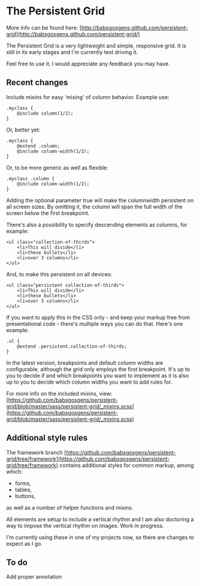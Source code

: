 # The Persistent Grid

More info can be found here: [http://babsgosgens.github.com/persistent-grid](http://babsgosgens.github.com/persistent-grid/)

The Persistent Grid is a very lightweight and simple, responsive grid. It is still in its early stages and I'm currently test driving it.

Feel free to use it. I would appreciate any feedback you may have.

## Recent changes
Include mixins for easy 'mixing' of column behavior. Example use:

```
.myclass {
	@include column(1/2);
}
```

Or, better yet:

```
.myclass {
	@extend .column;
	@include column-width(1/2);
}
```

Or, to be more generic as well as flexible:

```
.myclass .column {
	@include column-width(1/2);
}
```

Adding the optional parameter true will make the columnwidth persistent on all screen sizes. By omitting it, the column will span the full width of the screen below the first breakpoint.

There's also a possibility to specify descending elements as columns, for example:

```
<ul class="collection-of-thirds">
	<li>This will divide</li>
	<li>these bullets</li>
	<li>over 3 columns</li>
</ul>
```

And, to make this persistent on all devices:

```
<ul class="persistent collection-of-thirds">
	<li>This will divide</li>
	<li>these bullets</li>
	<li>over 3 columns</li>
</ul>
```

If you want to apply this in the CSS only - and keep your markup free from presentational code - there's multiple ways you can do that. Here's one example:

```
.ul {
	@extend .persistent.collection-of-thirds;
}
```

In the latest version, breakpoints and default column widths are configurable, although the grid only employs the first breakpoint. It's up to you to decide if and which breakpoints you want to implement as it is also up to you to decide which column widths you want to add rules for.

For more info on the included mixins, view: [https://github.com/babsgosgens/persistent-grid/blob/master/sass/persistent-grid/_mixins.scss](https://github.com/babsgosgens/persistent-grid/blob/master/sass/persistent-grid/_mixins.scss)

## Additional style rules
The framework branch [https://github.com/babsgosgens/persistent-grid/tree/framework](https://github.com/babsgosgens/persistent-grid/tree/framework) contains additional styles for common markup, among which:
* forms,
* tables,
* buttons,

as well as a number of helper functions and mixins.

All elements are setup to include a vertical rhythm and I am also doctoring a way to impose the vertical rhythm on images. Work in progress.

I'm currently using these in one of my projects now, so there are changes to expect as I go.

## To do
Add proper annotation
